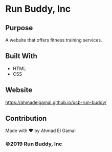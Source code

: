 # Run Buddy, Inc

## Purpose

A website that offers fitness training services.

## Built With

- HTML
- CSS

## Website

https://ahmadelgamal.github.io/ucb-run-buddy/

## Contribution

Made with ❤️ by Ahmad El Gamal

### ©️2019 Run Buddy, Inc
